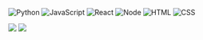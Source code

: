 ![Python](https://img.shields.io/badge/Python-34414e?style=for-the-badge&logo=python&logoColor=white)
![JavaScript](https://img.shields.io/badge/JavaScript-blue?style=for-the-badge&logo=javascript&logoColor=white)
![React](https://img.shields.io/badge/React-262b2f?style=for-the-badge&logo=React&logoColor=white)
![Node](https://img.shields.io/badge/Node-044a05?style=for-the-badge&logo=Node.js&logoColor=white)
![HTML](https://img.shields.io/badge/HTML-orange?style=for-the-badge&logo=HTML5&logoColor=white)
![CSS](https://img.shields.io/badge/CSS-blue?style=for-the-badge&logo=CSS3&logoColor=white)

<img src="https://github-readme-stats.vercel.app/api/top-langs?username=TheEmperor342&show_icons=true&locale=en&layout=compact">
<img src="https://github-readme-stats.vercel.app/api?username=TheEmperor342&show_icons=true&count_private=true&theme=radical">
